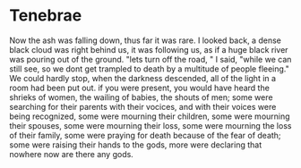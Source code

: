 # Tenebrae

Now the ash was falling down, thus far it was rare. I looked back, a dense black cloud was right behind us, it was following us, as if a huge black river was pouring out of the ground. "lets turn off the road, " I said, "while we can still see, so we dont get trampled to death by a multitude of people fleeing." We could hardly stop, when the darkness descended, all of the light in a room had been put out. if you were present, you would have heard the shrieks of women, the wailing of babies, the shouts of men; some were searching for their parents with their vocices, and with their voices were being recognized, some were mourning their children, some were mourning their spouses, some were mourning their loss, some were mourning the loss of their family, some were praying for death because of the fear of death; some were raising their hands to the gods, more were declaring that nowhere now are there any gods.
